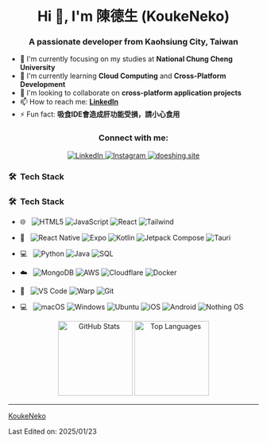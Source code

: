 <h1 align="center">Hi 👋, I'm 陳德生 (KoukeNeko)</h1>
<h3 align="center">A passionate developer from Kaohsiung City, Taiwan</h3>

- 🔭 I'm currently focusing on my studies at **National Chung Cheng University**
- 🌱 I'm currently learning **Cloud Computing** and **Cross-Platform Development**
- 👯 I'm looking to collaborate on **cross-platform application projects**
- 📫 How to reach me: **[LinkedIn](https://www.linkedin.com/in/doeshing)**
- ⚡ Fun fact: **吸食IDE會造成肝功能受損，請小心食用**

<h3 align="center">Connect with me:</h3>
<div align="center">
  <a href="https://www.linkedin.com/in/doeshing">
    <img src="https://img.shields.io/badge/LinkedIn-0077B5?style=for-the-badge&logo=linkedin&logoColor=white" alt="LinkedIn">
  </a>
  <a href="https://www.instagram.com/doeshing_9100">
    <img src="https://img.shields.io/badge/Instagram-E4405F?style=for-the-badge&logo=instagram&logoColor=white" alt="Instagram">
  </a>
  <a href="https://doeshing.site">
    <img src="https://img.shields.io/badge/doeshing.site-000000?style=for-the-badge&logo=ghost&logoColor=white" alt="doeshing.site">
  </a>
</div>
<h3> 🛠 &nbsp;Tech Stack</h3>

<h3> 🛠 &nbsp;Tech Stack</h3>

- 🌐 &nbsp;
  ![HTML5](https://img.shields.io/badge/HTML5-E34F26?style=for-the-badge&logo=html5&logoColor=white)
  ![JavaScript](https://img.shields.io/badge/JavaScript-F7DF1E?style=for-the-badge&logo=javascript&logoColor=black)
  ![React](https://img.shields.io/badge/React-20232A?style=for-the-badge&logo=react&logoColor=61DAFB)
  ![Tailwind](https://img.shields.io/badge/Tailwind_CSS-38B2AC?style=for-the-badge&logo=tailwind-css&logoColor=white)

- 📱 &nbsp;
  ![React Native](https://img.shields.io/badge/React_Native-20232A?style=for-the-badge&logo=react&logoColor=61DAFB)
  ![Expo](https://img.shields.io/badge/Expo-000020?style=for-the-badge&logo=expo&logoColor=white)
  ![Kotlin](https://img.shields.io/badge/Kotlin-0095D5?style=for-the-badge&logo=kotlin&logoColor=white)
  ![Jetpack Compose](https://img.shields.io/badge/Jetpack_Compose-3DDC84?style=for-the-badge&logo=android&logoColor=white)
  ![Tauri](https://img.shields.io/badge/Tauri-FFC131?style=for-the-badge&logo=Tauri&logoColor=white)

- 💻 &nbsp;
  ![Python](https://img.shields.io/badge/Python-3776AB?style=for-the-badge&logo=python&logoColor=white)
  ![Java](https://img.shields.io/badge/Java-ED8B00?style=for-the-badge&logo=openjdk&logoColor=white)
  ![SQL](https://img.shields.io/badge/SQL-4479A1?style=for-the-badge&logo=mysql&logoColor=white)

- ☁️ &nbsp;
  ![MongoDB](https://img.shields.io/badge/MongoDB-4EA94B?style=for-the-badge&logo=mongodb&logoColor=white)
  ![AWS](https://img.shields.io/badge/AWS-232F3E?style=for-the-badge&logo=amazon-aws&logoColor=white)
  ![Cloudflare](https://img.shields.io/badge/Cloudflare-F38020?style=for-the-badge&logo=cloudflare&logoColor=white)
  ![Docker](https://img.shields.io/badge/Docker-2496ED?style=for-the-badge&logo=docker&logoColor=white)

- 🔧 &nbsp;
  ![VS Code](https://img.shields.io/badge/Visual_Studio_Code-0078D4?style=for-the-badge&logo=visual-studio-code&logoColor=white)
  ![Warp](https://img.shields.io/badge/Warp-01A4FF?style=for-the-badge&logo=warp&logoColor=white)
  ![Git](https://img.shields.io/badge/Git-F05032?style=for-the-badge&logo=git&logoColor=white)

- 💻 &nbsp;
  ![macOS](https://img.shields.io/badge/macOS-000000?style=for-the-badge&logo=apple&logoColor=white)
  ![Windows](https://img.shields.io/badge/Windows-0078D6?style=for-the-badge&logo=windows&logoColor=white)
  ![Ubuntu](https://img.shields.io/badge/Ubuntu-E95420?style=for-the-badge&logo=ubuntu&logoColor=white)
  ![iOS](https://img.shields.io/badge/iOS-000000?style=for-the-badge&logo=ios&logoColor=white)
  ![Android](https://img.shields.io/badge/Android-3DDC84?style=for-the-badge&logo=android&logoColor=white)
  ![Nothing OS](https://img.shields.io/badge/Nothing_OS-000000?style=for-the-badge&logo=nothing&logoColor=white)

<p align="center">
  <img height="150" src="https://github-readme-stats.vercel.app/api?username=KoukeNeko&theme=react&show_icons=true&include_all_commits=true" alt="GitHub Stats"/>
  <img height="150" src="https://github-readme-stats.vercel.app/api/top-langs/?username=KoukeNeko&theme=react&layout=compact" alt="Top Languages"/>
</p>

------

[KoukeNeko](https://github.com/KoukeNeko)

Last Edited on: 2025/01/23
